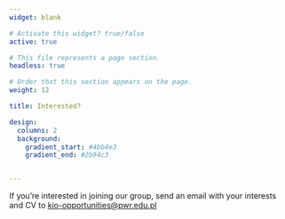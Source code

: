 ```yaml
---
widget: blank

# Activate this widget? true/false
active: true

# This file represents a page section.
headless: true

# Order that this section appears on the page.
weight: 12

title: Interested?

design:
  columns: 2
  background:
    gradient_start: #4bb4e3
    gradient_end: #2b94c3


---
```


If you’re interested in joining our group, send an email with your interests and CV to kio-opportunities@pwr.edu.pl

